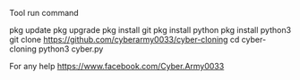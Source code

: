 Tool run command 

  pkg update 
  pkg upgrade
  pkg install git 
  pkg install python
  pkg install python3
  git clone https://github.com/cyberarmy0033/cyber-cloning
  cd cyber-cloning
  python3 cyber.py
  
  
For any help
  https://www.facebook.com/Cyber.Army0033
  
